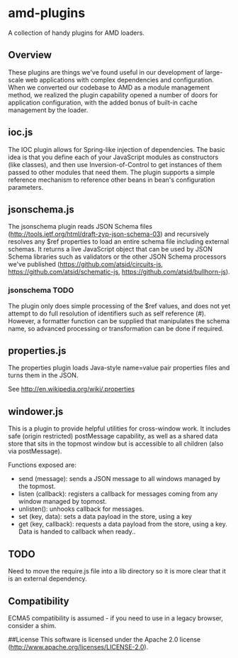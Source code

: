 amd-plugins
===========

A collection of handy plugins for AMD loaders.

## Overview
These plugins are things we've found useful in our development of large-scale web applications with complex dependencies and configuration.
When we converted our codebase to AMD as a module management method, we realized the plugin capability opened a number of
doors for application configuration, with the added bonus of built-in cache management by the loader.

## ioc.js
The IOC plugin allows for Spring-like injection of dependencies. The basic idea is that you define each of your JavaScript
modules as constructors (like classes), and then use Inversion-of-Control to get instances of them passed to other modules
that need them. The plugin supports a simple reference mechanism to reference other beans in bean's configuration parameters.

## jsonschema.js
The jsonschema plugin reads JSON Schema files (http://tools.ietf.org/html/draft-zyp-json-schema-03) and recursively resolves
any $ref properties to load an entire schema file including external schemas. It returns a live JavaScript object that can be used
by JSON Schema libraries such as validators or the other JSON Schema processors we've published (https://github.com/atsid/circuits-js,
https://github.com/atsid/schematic-js, https://github.com/atsid/bullhorn-js).

### jsonschema TODO
The plugin only does simple processing of the $ref values, and does not yet attempt to do full resolution of identifiers such
as self reference (#). However, a formatter function can be supplied that manipulates the schema name, so advanced processing
or transformation can be done if required.

## properties.js
The properties plugin loads Java-style name=value pair properties files and turns them in the JSON.

See http://en.wikipedia.org/wiki/.properties

## windower.js
This is a plugin to provide helpful utilities for cross-window work. It includes safe (origin restricted) postMessage
capability, as well as a shared data store that sits in the topmost window but is accessible to all children (also via postMessage).

Functions exposed are:
- send (message): sends a JSON message to all windows managed by the topmost.
- listen (callback): registers a callback for messages coming from any window managed by topmost.
- unlisten(): unhooks callback for messages.
- set (key, data): sets a data payload in the store, using a key
- get (key, callback): requests a data payload from the store, using a key. Data is handed to callback when ready..

## TODO
Need to move the require.js file into a lib directory so it is more clear that it is an external dependency.

## Compatibility
ECMA5 compatibility is assumed - if you need to use in a legacy browser, consider a shim.

##License
This software is licensed under the Apache 2.0 license (http://www.apache.org/licenses/LICENSE-2.0).